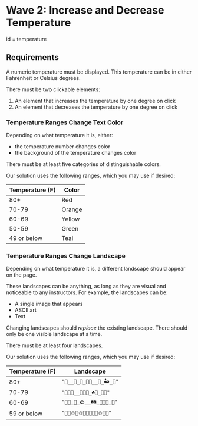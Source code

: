 # Wave 2: Increase and Decrease Temperature 
id = temperature

## Requirements

A numeric temperature must be displayed. This temperature can be in either Fahrenheit or Celsius degrees.

There must be two clickable elements:

1. An element that increases the temperature by one degree on click
1. An element that decreases the temperature by one degree on click

### Temperature Ranges Change Text Color

Depending on what temperature it is, either:

- the temperature number changes color
- the background of the temperature changes color

There must be at least five categories of distinguishable colors.

Our solution uses the following ranges, which you may use if desired:

| Temperature (F) | Color  |
| --------------- | ------ |
| 80+             | Red    |
| 70-79           | Orange |
| 60-69           | Yellow |
| 50-59           | Green  |
| 49 or below     | Teal   |

### Temperature Ranges Change Landscape

Depending on what temperature it is, a different landscape should appear on the page.

These landscapes can be anything, as long as they are visual and noticeable to any instructors. For example, the landscapes can be:

- A single image that appears
- ASCII art
- Text

Changing landscapes should _replace_ the existing landscape. There should only be one visible landscape at a time.

There must be at least four landscapes.

Our solution uses the following ranges, which you may use if desired:

| Temperature (F) | Landscape                         |
| --------------- | --------------------------------- |
| 80+             | `"🌵__🐍_🦂_🌵🌵__🐍_🏜_🦂"`       |
| 70-79           | `"🌸🌿🌼__🌷🌻🌿_☘️🌱_🌻🌷"`      |
| 60-69           | `"🌾🌾_🍃_🪨__🛤_🌾🌾🌾_🍃"`        |
| 59 or below     | `"🌲🌲⛄️🌲⛄️🍂🌲🍁🌲🌲⛄️🍂🌲"` |